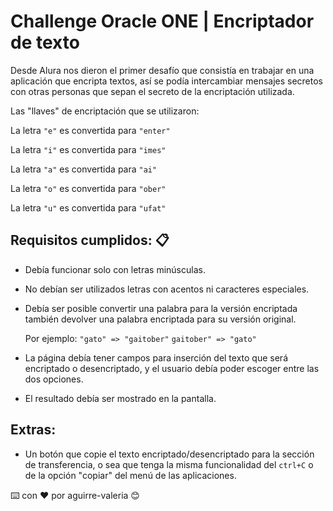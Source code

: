 # Challenge Oracle ONE | Encriptador de texto 
 Desde Alura nos dieron el primer desafío que consistía en trabajar en una aplicación que encripta textos, así se podía intercambiar mensajes secretos con otras personas que sepan el secreto de la encriptación utilizada.

Las "llaves" de encriptación que se utilizaron:

La letra `"e"` es convertida para `"enter"`

La letra `"i"` es convertida para `"imes"`

La letra `"a"` es convertida para `"ai"`

La letra `"o"` es convertida para `"ober"`

La letra `"u"` es convertida para `"ufat"`

## **Requisitos cumplidos:** 📋
- Debía funcionar solo con letras minúsculas.
- No debían ser utilizados letras con acentos ni caracteres especiales.
- Debía ser posible convertir una palabra para la versión encriptada también devolver una palabra encriptada para su versión original. 

     Por ejemplo:
`"gato" => "gaitober"`
`gaitober" => "gato"`

- La página debía tener campos para inserción del texto que será encriptado o desencriptado, y el usuario debía poder escoger entre las dos opciones.
- El resultado debía ser mostrado en la pantalla.

## **Extras:**
- Un botón que copie el texto encriptado/desencriptado para la sección de transferencia, o sea que tenga la misma funcionalidad del `ctrl+C` o de la opción "copiar" del menú de las aplicaciones.



⌨️ con ❤️ por aguirre-valeria 😊
